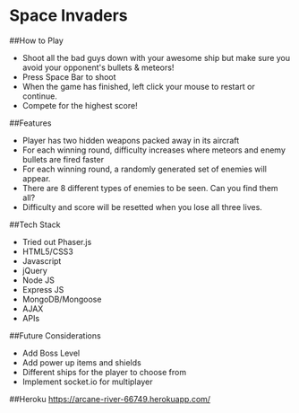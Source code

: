 # Space Invaders

##How to Play
* Shoot all the bad guys down with your awesome ship but make sure you avoid your opponent's bullets & meteors!
* Press Space Bar to shoot
* When the game has finished, left click your mouse to restart or continue.
* Compete for the highest score!

##Features
* Player has two hidden weapons packed away in its aircraft
* For each winning round, difficulty increases where meteors and enemy bullets are fired faster
* For each winning round, a randomly generated set of enemies will appear.
* There are 8 different types of enemies to be seen. Can you find them all?
* Difficulty and score will be resetted when you lose all three lives.

##Tech Stack
* Tried out Phaser.js
* HTML5/CSS3
* Javascript
* jQuery
* Node JS
* Express JS
* MongoDB/Mongoose
* AJAX
* APIs

##Future Considerations
* Add Boss Level
* Add power up items and shields
* Different ships for the player to choose from
* Implement socket.io for multiplayer

##Heroku
https://arcane-river-66749.herokuapp.com/
